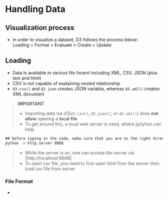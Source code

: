 # Handling Data


## Visualization process
- In order to visualize a dataset, D3 follows the process below:  
	Loading > Format > Evaluate > Create > Update


## Loading
- Data is available in various file foramt including XML, CSV, JSON (plus text and html)
- CSV is not capable of explaining nested relationship
- `d3.csv()` and `d3.json` creates JSON variable, whereas `d3.xml()` creates XML document
> **IMPORTANT**
>- Importing data via d3(`d3.csv()`, `d3.json()`, or `d3.xml()`) does **not allow** opening a **local file**
>- To get around this, a local web server is need, where pytyhon can help
```cmd
## before typing in the code, make sure that you are on the right directory
python -m http.server 8888
```
>- While the server is on, one can access the server via [http://localhost:8888]
>- To open csv file, you need to first open html from the server then load csv file from server


### File Format  
- 